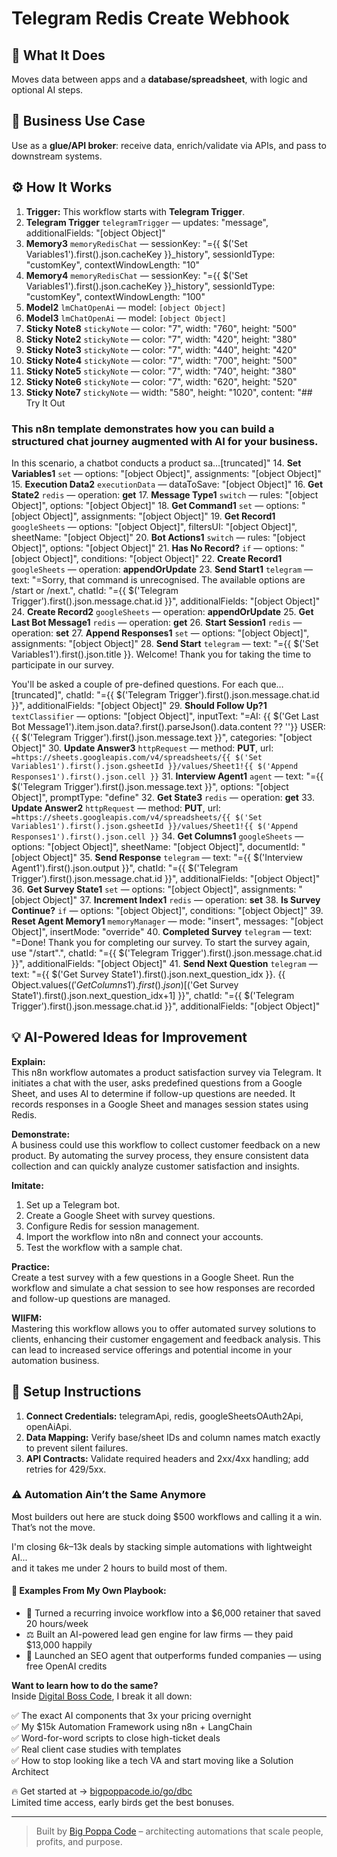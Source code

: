 # Telegram Redis Create Webhook
## 🚀 What It Does
Moves data between apps and a **database/spreadsheet**, with logic and optional AI steps.

## 💼 Business Use Case
Use as a **glue/API broker**: receive data, enrich/validate via APIs, and pass to downstream systems.

## ⚙️ How It Works
1. **Trigger:** This workflow starts with **Telegram Trigger**.
2. **Telegram Trigger** `telegramTrigger` — updates: "message", additionalFields: "[object Object]"
3. **Memory3** `memoryRedisChat` — sessionKey: "={{ $('Set Variables1').first().json.cacheKey }}_history", sessionIdType: "customKey", contextWindowLength: "10"
4. **Memory4** `memoryRedisChat` — sessionKey: "={{ $('Set Variables1').first().json.cacheKey }}_history", sessionIdType: "customKey", contextWindowLength: "100"
5. **Model2** `lmChatOpenAi` — model: `[object Object]`
6. **Model3** `lmChatOpenAi` — model: `[object Object]`
7. **Sticky Note8** `stickyNote` — color: "7", width: "760", height: "500"
8. **Sticky Note2** `stickyNote` — color: "7", width: "420", height: "380"
9. **Sticky Note3** `stickyNote` — color: "7", width: "440", height: "420"
10. **Sticky Note4** `stickyNote` — color: "7", width: "700", height: "500"
11. **Sticky Note5** `stickyNote` — color: "7", width: "740", height: "380"
12. **Sticky Note6** `stickyNote` — color: "7", width: "620", height: "520"
13. **Sticky Note7** `stickyNote` — width: "580", height: "1020", content: "## Try It Out
### This n8n template demonstrates how you can build a structured chat journey augmented with AI for your business.

In this scenario, a chatbot conducts a product sa…[truncated]"
14. **Set Variables1** `set` — options: "[object Object]", assignments: "[object Object]"
15. **Execution Data2** `executionData` — dataToSave: "[object Object]"
16. **Get State2** `redis` — operation: **get**
17. **Message Type1** `switch` — rules: "[object Object]", options: "[object Object]"
18. **Get Command1** `set` — options: "[object Object]", assignments: "[object Object]"
19. **Get Record1** `googleSheets` — options: "[object Object]", filtersUI: "[object Object]", sheetName: "[object Object]"
20. **Bot Actions1** `switch` — rules: "[object Object]", options: "[object Object]"
21. **Has No Record?** `if` — options: "[object Object]", conditions: "[object Object]"
22. **Create Record1** `googleSheets` — operation: **appendOrUpdate**
23. **Send Start1** `telegram` — text: "=Sorry, that command is unrecognised. The available options are /start or /next.", chatId: "={{ $('Telegram Trigger').first().json.message.chat.id }}", additionalFields: "[object Object]"
24. **Create Record2** `googleSheets` — operation: **appendOrUpdate**
25. **Get Last Bot Message1** `redis` — operation: **get**
26. **Start Session1** `redis` — operation: **set**
27. **Append Responses1** `set` — options: "[object Object]", assignments: "[object Object]"
28. **Send Start** `telegram` — text: "={{ $('Set Variables1').first().json.title }}.
Welcome! Thank you for taking the time to participate in our survey.

You'll be asked a couple of pre-defined questions. For each que…[truncated]", chatId: "={{ $('Telegram Trigger').first().json.message.chat.id }}", additionalFields: "[object Object]"
29. **Should Follow Up?1** `textClassifier` — options: "[object Object]", inputText: "=AI: {{ $('Get Last Bot Message1').item.json.data?.first().parseJson().data.content ?? ''}}
USER: {{ $('Telegram Trigger').first().json.message.text }}", categories: "[object Object]"
30. **Update Answer3** `httpRequest` — method: **PUT**, url: `=https://sheets.googleapis.com/v4/spreadsheets/{{ $('Set Variables1').first().json.gsheetId }}/values/Sheet1!{{ $('Append Responses1').first().json.cell }}`
31. **Interview Agent1** `agent` — text: "={{ $('Telegram Trigger').first().json.message.text }}", options: "[object Object]", promptType: "define"
32. **Get State3** `redis` — operation: **get**
33. **Update Answer2** `httpRequest` — method: **PUT**, url: `=https://sheets.googleapis.com/v4/spreadsheets/{{ $('Set Variables1').first().json.gsheetId }}/values/Sheet1!{{ $('Append Responses1').first().json.cell }}`
34. **Get Columns1** `googleSheets` — options: "[object Object]", sheetName: "[object Object]", documentId: "[object Object]"
35. **Send Response** `telegram` — text: "={{ $('Interview Agent1').first().json.output }}", chatId: "={{ $('Telegram Trigger').first().json.message.chat.id }}", additionalFields: "[object Object]"
36. **Get Survey State1** `set` — options: "[object Object]", assignments: "[object Object]"
37. **Increment Index1** `redis` — operation: **set**
38. **Is Survey Continue?** `if` — options: "[object Object]", conditions: "[object Object]"
39. **Reset Agent Memory1** `memoryManager` — mode: "insert", messages: "[object Object]", insertMode: "override"
40. **Completed Survey** `telegram` — text: "=Done! Thank you for completing our survey.
To start the survey again, use "/start".", chatId: "={{ $('Telegram Trigger').first().json.message.chat.id }}", additionalFields: "[object Object]"
41. **Send Next Question** `telegram` — text: "={{ $('Get Survey State1').first().json.next_question_idx }}. {{ Object.values($('Get Columns1').first().json)[$('Get Survey State1').first().json.next_question_idx+1] }}", chatId: "={{ $('Telegram Trigger').first().json.message.chat.id }}", additionalFields: "[object Object]"

## 💡 AI-Powered Ideas for Improvement
**Explain:**  
This n8n workflow automates a product satisfaction survey via Telegram. It initiates a chat with the user, asks predefined questions from a Google Sheet, and uses AI to determine if follow-up questions are needed. It records responses in a Google Sheet and manages session states using Redis.

**Demonstrate:**  
A business could use this workflow to collect customer feedback on a new product. By automating the survey process, they ensure consistent data collection and can quickly analyze customer satisfaction and insights.

**Imitate:**  
1. Set up a Telegram bot.
2. Create a Google Sheet with survey questions.
3. Configure Redis for session management.
4. Import the workflow into n8n and connect your accounts.
5. Test the workflow with a sample chat.

**Practice:**  
Create a test survey with a few questions in a Google Sheet. Run the workflow and simulate a chat session to see how responses are recorded and follow-up questions are managed.

**WIIFM:**  
Mastering this workflow allows you to offer automated survey solutions to clients, enhancing their customer engagement and feedback analysis. This can lead to increased service offerings and potential income in your automation business.

## 🔧 Setup Instructions
1. **Connect Credentials:** telegramApi, redis, googleSheetsOAuth2Api, openAiApi.
2. **Data Mapping:** Verify base/sheet IDs and column names match exactly to prevent silent failures.
3. **API Contracts:** Validate required headers and 2xx/4xx handling; add retries for 429/5xx.

### ⚠️ Automation Ain’t the Same Anymore

Most builders out here are stuck doing $500 workflows and calling it a win.  
That’s not the move.  

I'm closing $6k–$13k deals by stacking simple automations with lightweight AI...  
and it takes me under 2 hours to build most of them.

#### 🧠 Examples From My Own Playbook:
- 🔁 Turned a recurring invoice workflow into a $6,000 retainer that saved 20 hours/week  
- ⚖️ Built an AI-powered lead gen engine for law firms — they paid $13,000 happily  
- 🚀 Launched an SEO agent that outperforms funded companies — using free OpenAI credits  

**Want to learn how to do the same?**  
Inside [Digital Boss Code](https://bigpoppacode.io/go/dbc), I break it all down:

✅ The exact AI components that 3x your pricing overnight  
✅ My $15k Automation Framework using n8n + LangChain  
✅ Word-for-word scripts to close high-ticket deals  
✅ Real client case studies with templates  
✅ How to stop looking like a tech VA and start moving like a Solution Architect  

🔥 Get started at → [bigpoppacode.io/go/dbc](https://bigpoppacode.io/go/dbc)  
Limited time access, early birds get the best bonuses.

---
> Built by [Big Poppa Code](https://bigpoppacode.io) – architecting automations that scale people, profits, and purpose.
